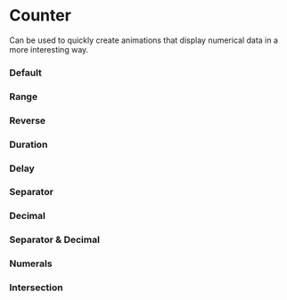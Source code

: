 # Counter

Can be used to quickly create animations that display numerical data in a more interesting way.

<Playground />

<Usage />

<Api />

<GlobalConfig />

<Examples />

### Default

<Example value="default" />

### Range

<Example value="range" />

### Reverse

<Example value="reverse" />

### Duration

<Example value="duration" />

### Delay

<Example value="delay" />

### Separator

<Example value="separator" />

### Decimal

<Example value="decimal" />

### Separator & Decimal

<Example value="separator-decimal" />

### Numerals

<Example value="numerals" />

### Intersection

<Example value="intersection" />

<Checklist 
    accessibility={false}
    bidirectionality="N/A"
    cssParts="N/A"
    cssVariables="N/A"
    documentation={true}
    examples={true}
    events={true}
    keyboard="N/A"
    methods={true}
    playground={false}
    properties={true}
    skeleton={false}
    slots="N/A"
/>

<LastModified />
